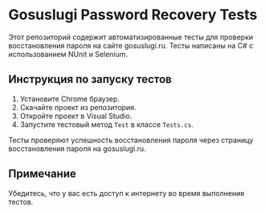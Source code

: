 # Gosuslugi Password Recovery Tests

Этот репозиторий содержит автоматизированные тесты для проверки восстановления пароля на сайте gosuslugi.ru. Тесты написаны на C# с использованием NUnit и Selenium.

## Инструкция по запуску тестов

1. Установите Chrome браузер.
2. Скачайте проект из репозитория.
3. Откройте проект в Visual Studio.
4. Запустите тестовый метод `Test` в классе `Tests.cs`.

Тесты проверяют успешность восстановления пароля через страницу восстановления пароля на gosuslugi.ru.

## Примечание

Убедитесь, что у вас есть доступ к интернету во время выполнения тестов.
